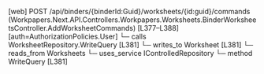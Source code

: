 [web] POST /api/binders/{binderId:Guid}/worksheets/{id:guid}/commands  (Workpapers.Next.API.Controllers.Workpapers.Worksheets.BinderWorksheetsController.AddWorksheetCommands)  [L377–L388] [auth=AuthorizationPolicies.User]
  └─ calls WorksheetRepository.WriteQuery [L381]
  └─ writes_to Worksheet [L381]
    └─ reads_from Worksheets
  └─ uses_service IControlledRepository<Worksheet>
    └─ method WriteQuery [L381]

